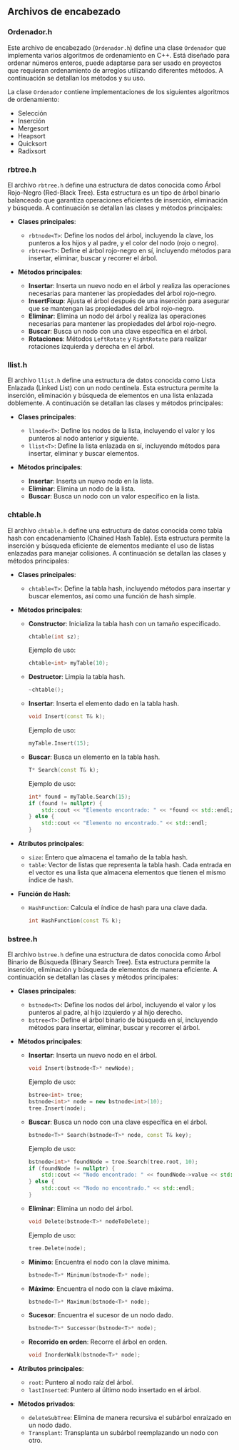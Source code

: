## Archivos de encabezado

### Ordenador.h

Este archivo de encabezado (`Ordenador.h`) define una clase `Ordenador` que implementa varios algoritmos de ordenamiento en C++. Está diseñado para ordenar números enteros, puede adaptarse para ser usado en proyectos que requieran ordenamiento de arreglos utilizando diferentes métodos. A continuación se detallan los métodos y su uso.

La clase `Ordenador` contiene implementaciones de los siguientes algoritmos de ordenamiento:
- Selección
- Inserción
- Mergesort
- Heapsort
- Quicksort
- Radixsort

### rbtree.h

El archivo `rbtree.h` define una estructura de datos conocida como Árbol Rojo-Negro (Red-Black Tree). Esta estructura es un tipo de árbol binario balanceado que garantiza operaciones eficientes de inserción, eliminación y búsqueda. A continuación se detallan las clases y métodos principales:

- **Clases principales**:
  - `rbtnode<T>`: Define los nodos del árbol, incluyendo la clave, los punteros a los hijos y al padre, y el color del nodo (rojo o negro).
  - `rbtree<T>`: Define el árbol rojo-negro en sí, incluyendo métodos para insertar, eliminar, buscar y recorrer el árbol.

- **Métodos principales**:
  - **Insertar**: Inserta un nuevo nodo en el árbol y realiza las operaciones necesarias para mantener las propiedades del árbol rojo-negro.
  - **InsertFixup**: Ajusta el árbol después de una inserción para asegurar que se mantengan las propiedades del árbol rojo-negro.
  - **Eliminar**: Elimina un nodo del árbol y realiza las operaciones necesarias para mantener las propiedades del árbol rojo-negro.
  - **Buscar**: Busca un nodo con una clave específica en el árbol.
  - **Rotaciones**: Métodos `LeftRotate` y `RightRotate` para realizar rotaciones izquierda y derecha en el árbol.

### llist.h

El archivo `llist.h` define una estructura de datos conocida como Lista Enlazada (Linked List) con un nodo centinela. Esta estructura permite la inserción, eliminación y búsqueda de elementos en una lista enlazada doblemente. A continuación se detallan las clases y métodos principales:

- **Clases principales**:
  - `llnode<T>`: Define los nodos de la lista, incluyendo el valor y los punteros al nodo anterior y siguiente.
  - `llist<T>`: Define la lista enlazada en sí, incluyendo métodos para insertar, eliminar y buscar elementos.

- **Métodos principales**:
  - **Insertar**: Inserta un nuevo nodo en la lista.
  - **Eliminar**: Elimina un nodo de la lista.
  - **Buscar**: Busca un nodo con un valor específico en la lista.

### chtable.h

El archivo `chtable.h` define una estructura de datos conocida como tabla hash con encadenamiento (Chained Hash Table). Esta estructura permite la inserción y búsqueda eficiente de elementos mediante el uso de listas enlazadas para manejar colisiones. A continuación se detallan las clases y métodos principales:

- **Clases principales**:
  - `chtable<T>`: Define la tabla hash, incluyendo métodos para insertar y buscar elementos, así como una función de hash simple.

- **Métodos principales**:
  - **Constructor**: Inicializa la tabla hash con un tamaño especificado.
    ```cpp
    chtable(int sz);
    ```
    Ejemplo de uso:
    ```cpp
    chtable<int> myTable(10);
    ```

  - **Destructor**: Limpia la tabla hash.
    ```cpp
    ~chtable();
    ```

  - **Insertar**: Inserta el elemento dado en la tabla hash.
    ```cpp
    void Insert(const T& k);
    ```
    Ejemplo de uso:
    ```cpp
    myTable.Insert(15);
    ```

  - **Buscar**: Busca un elemento en la tabla hash.
    ```cpp
    T* Search(const T& k);
    ```
    Ejemplo de uso:
    ```cpp
    int* found = myTable.Search(15);
    if (found != nullptr) {
        std::cout << "Elemento encontrado: " << *found << std::endl;
    } else {
        std::cout << "Elemento no encontrado." << std::endl;
    }
    ```

- **Atributos principales**:
  - `size`: Entero que almacena el tamaño de la tabla hash.
  - `table`: Vector de listas que representa la tabla hash. Cada entrada en el vector es una lista que almacena elementos que tienen el mismo índice de hash.

- **Función de Hash**:
  - `HashFunction`: Calcula el índice de hash para una clave dada.
    ```cpp
    int HashFunction(const T& k);
    ```

### bstree.h

El archivo `bstree.h` define una estructura de datos conocida como Árbol Binario de Búsqueda (Binary Search Tree). Esta estructura permite la inserción, eliminación y búsqueda de elementos de manera eficiente. A continuación se detallan las clases y métodos principales:

- **Clases principales**:
  - `bstnode<T>`: Define los nodos del árbol, incluyendo el valor y los punteros al padre, al hijo izquierdo y al hijo derecho.
  - `bstree<T>`: Define el árbol binario de búsqueda en sí, incluyendo métodos para insertar, eliminar, buscar y recorrer el árbol.

- **Métodos principales**:
  - **Insertar**: Inserta un nuevo nodo en el árbol.
    ```cpp
    void Insert(bstnode<T>* newNode);
    ```
    Ejemplo de uso:
    ```cpp
    bstree<int> tree;
    bstnode<int>* node = new bstnode<int>(10);
    tree.Insert(node);
    ```

  - **Buscar**: Busca un nodo con una clave específica en el árbol.
    ```cpp
    bstnode<T>* Search(bstnode<T>* node, const T& key);
    ```
    Ejemplo de uso:
    ```cpp
    bstnode<int>* foundNode = tree.Search(tree.root, 10);
    if (foundNode != nullptr) {
        std::cout << "Nodo encontrado: " << foundNode->value << std::endl;
    } else {
        std::cout << "Nodo no encontrado." << std::endl;
    }
    ```

  - **Eliminar**: Elimina un nodo del árbol.
    ```cpp
    void Delete(bstnode<T>* nodeToDelete);
    ```
    Ejemplo de uso:
    ```cpp
    tree.Delete(node);
    ```

  - **Mínimo**: Encuentra el nodo con la clave mínima.
    ```cpp
    bstnode<T>* Minimum(bstnode<T>* node);
    ```

  - **Máximo**: Encuentra el nodo con la clave máxima.
    ```cpp
    bstnode<T>* Maximum(bstnode<T>* node);
    ```

  - **Sucesor**: Encuentra el sucesor de un nodo dado.
    ```cpp
    bstnode<T>* Successor(bstnode<T>* node);
    ```

  - **Recorrido en orden**: Recorre el árbol en orden.
    ```cpp
    void InorderWalk(bstnode<T>* node);
    ```

- **Atributos principales**:
  - `root`: Puntero al nodo raíz del árbol.
  - `lastInserted`: Puntero al último nodo insertado en el árbol.

- **Métodos privados**:
  - `deleteSubTree`: Elimina de manera recursiva el subárbol enraizado en un nodo dado.
  - `Transplant`: Transplanta un subárbol reemplazando un nodo con otro.